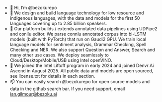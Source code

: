 - 👋 Hi, I’m @bezokurepo
- 👀 We design and build language technology for low resource and indigenous languages, with the data and models for the first 50 languages covering up to 2.85 billion speakers.
- 🌱 Our platform builds / extends annotated data pipelines using UDPipe2 and conllu editor. We parse connlu annotated corpus into bi-LSTM models (built with PyTorch) that run on Gaudi2 GPU. We train local language models for sentiment analysis, Grammar Checking, Spell Checking and NER. We also support Question and Answer, Search and many other use cases. We deploy seamlessly to Cloud/Desktop/Mobile/USB using Intel openVINO.
- 💞️ We joined the Intel Liftoff program in early 2024 and joined Denvr Ai Ascend in August 2025. All public data and models are open sourced, see license.txt for details in each section.
- 📫 You can easily search @bezokurepo for open source models and data in the github search bar. If you need support, email ian.gilmour@bezoku.ai


<!---
bezokurepo/bezokurepo is a ✨ special ✨ repository because its `README.md` (this file) appears on your GitHub profile.
You can click the Preview link to take a look at your changes.
--->
